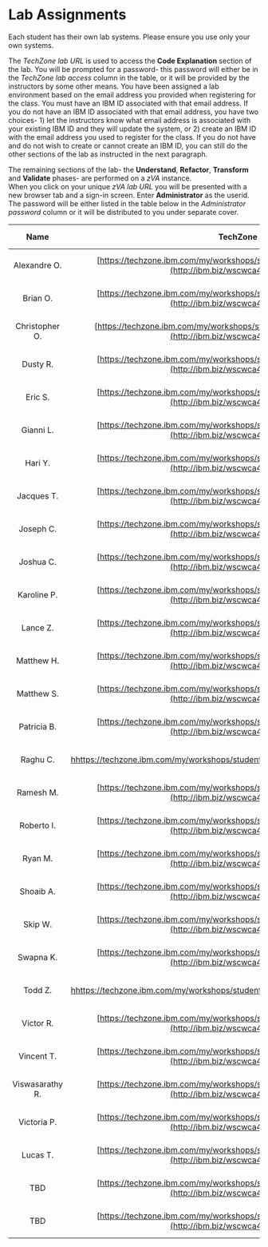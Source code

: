 # Lab Assignments


Each student has their own lab systems.   Please ensure you use only your own systems.  

The *TechZone lab URL* is used to access the **Code Explanation** section of the lab.  You will be prompted for a password-  this password will either be in the *TechZone lab access* column in the table, or it will be provided by the instructors by some other means.  You have been assigned a lab environment based on the email address you provided when registering for the class.  You must have an IBM ID associated with that email address.  If you do not have an IBM ID associated with that email address, you have two choices- 1) let the instructors know what email address is associated with your existing IBM ID and they will update the system, or 2) create an IBM ID with the email address you used to register for the class.  If you do not have and do not wish to create or cannot create an IBM ID, you can still do the other sections of the lab as instructed in the next paragraph.

The remaining sections of the lab-  the **Understand**, **Refactor**, **Transform** and **Validate** phases- are performed on a *zVA* instance.  
When you click on your unique *zVA lab URL* you will be presented with a new browser tab and a sign-in screen.   Enter **Administrator** as the userid. The password will be either listed in the table below in the *Administrator password* column or it will be distributed to you under separate cover.


|Name| TechZone lab URL|TechZone lab password| zVA lab URL | Administrator password|
|:--:|:-------------:|:--------------------:|:-:|:-:|
|Alexandre O.|[https://techzone.ibm.com/my/workshops/student/6736438be6fdd169e50e8722](http://ibm.biz/wscwca4z01e){target=_new}|`ocdU7W6vgYaZbTS`|[http://ibm.biz/wscwca4z01](http://ibm.biz/wscwca4z01){target=_new}|`fY8gbVPqhQn8`|
|Brian O.|[https://techzone.ibm.com/my/workshops/student/6736438be6fdd169e50e8722](http://ibm.biz/wscwca4z02e){target=_new}|`ocdU7W6vgYaZbTS`|[http://ibm.biz/wscwca4z02](http://ibm.biz/wscwca4z02){target=_new}|`jzFFytUUr3xh`|
|Christopher O.|[https://techzone.ibm.com/my/workshops/student/6736438be6fdd169e50e8722e](http://ibm.biz/wscwca4z03e){target=_new}|`ocdU7W6vgYaZbTS`|[http://ibm.biz/wscwca4z03](http://ibm.biz/wscwca4z03){target=_new}|`zrsFYbhA5wLG`|
|Dusty R.|[https://techzone.ibm.com/my/workshops/student/6736438be6fdd169e50e8722](http://ibm.biz/wscwca4z04e){target=_new}|`ocdU7W6vgYaZbTS`|[http://ibm.biz/wscwca4z04](http://ibm.biz/wscwca4z04){target=_new}|`zGdPDgbevgX6`|
|Eric S.|[https://techzone.ibm.com/my/workshops/student/6736438be6fdd169e50e8722](http://ibm.biz/wscwca4z05e){target=_new}|`ocdU7W6vgYaZbTS`|[http://ibm.biz/wscwca4z05](http://ibm.biz/wscwca4z05){target=_new}|`vJKBb6EcCKjE`|
|Gianni L.|[https://techzone.ibm.com/my/workshops/student/6736438be6fdd169e50e8722](http://ibm.biz/wscwca4z06e){target=_new}|`ocdU7W6vgYaZbTS`|[http://ibm.biz/wscwca4z06](http://ibm.biz/wscwca4z06){target=_new}|`fPzR8pt6nphx`|
|Hari Y.|[https://techzone.ibm.com/my/workshops/student/6736438be6fdd169e50e8722](http://ibm.biz/wscwca4z07e){target=_new}|`ocdU7W6vgYaZbTS`|[http://ibm.biz/wscwca4z07](http://ibm.biz/wscwca4z07){target=_new}|`vhXecqcX5mAD`|
|Jacques T.|[https://techzone.ibm.com/my/workshops/student/6736438be6fdd169e50e8722](http://ibm.biz/wscwca4z08e){target=_new}|`ocdU7W6vgYaZbTS`|[http://ibm.biz/wscwca4z08](http://ibm.biz/wscwca4z08){target=_new}|`tV64UNAKuZZp`|
|Joseph C.|[https://techzone.ibm.com/my/workshops/student/6736438be6fdd169e50e8722](http://ibm.biz/wscwca4z09e){target=_new}|`ocdU7W6vgYaZbTS`|[http://ibm.biz/wscwca4z09](http://ibm.biz/wscwca4z09){target=_new}|`ntTJZaV5mYgC`|
|Joshua C.|[https://techzone.ibm.com/my/workshops/student/6736438be6fdd169e50e8722](http://ibm.biz/wscwca4z10e){target=_new}|`ocdU7W6vgYaZbTS`|[http://ibm.biz/wscwca4z10](http://ibm.biz/wscwca4z10){target=_new}|`lXrFrTL7WJMR`|
|Karoline P.|[https://techzone.ibm.com/my/workshops/student/6736438be6fdd169e50e8722](http://ibm.biz/wscwca4z11e){target=_new}|`ocdU7W6vgYaZbTS`|[http://ibm.biz/wscwca4z11](http://ibm.biz/wscwca4z11){target=_new}|`vSRfnk7zew7r`|
|Lance Z.|[https://techzone.ibm.com/my/workshops/student/6736438be6fdd169e50e8722](http://ibm.biz/wscwca4z12e){target=_new}|`ocdU7W6vgYaZbTS`|[http://ibm.biz/wscwca4z12](http://ibm.biz/wscwca4z12){target=_new}|`wECeYDd5Marg`|
|Matthew H.|[https://techzone.ibm.com/my/workshops/student/6736438be6fdd169e50e8722](http://ibm.biz/wscwca4z13e){target=_new}|`ocdU7W6vgYaZbTS`|[http://ibm.biz/wscwca4z13](http://ibm.biz/wscwca4z13){target=_new}|`yzJRkd9rbnGE`|
|Matthew S.|[https://techzone.ibm.com/my/workshops/student/6736438be6fdd169e50e8722](http://ibm.biz/wscwca4z14e){target=_new}|`ocdU7W6vgYaZbTS`|[http://ibm.biz/wscwca4z14](http://ibm.biz/wscwca4z14){target=_new}|`h3EdU2Vw5FLr`|
|Patricia B.|[https://techzone.ibm.com/my/workshops/student/6736438be6fdd169e50e8722](http://ibm.biz/wscwca4z15e){target=_new}|`ocdU7W6vgYaZbTS`|[http://ibm.biz/wscwca4z15](http://ibm.biz/wscwca4z15){target=_new}|`aJm7qXWmZKk3`|
|Raghu C.|[hhttps://techzone.ibm.com/my/workshops/student/6736438be6fdd169e50e8722](http://ibm.biz/wscwca4z16e){target=_new}|`ocdU7W6vgYaZbTS`|[http://ibm.biz/wscwca4z16](http://ibm.biz/wscwca4z16){target=_new}|`tYm54tapkB2G`|
|Ramesh M.|[https://techzone.ibm.com/my/workshops/student/6736438be6fdd169e50e8722](http://ibm.biz/wscwca4z17e){target=_new}|`ocdU7W6vgYaZbTS`|[http://ibm.biz/wscwca4z17](http://ibm.biz/wscwca4z17){target=_new}|`yYmejnEZG4P3`|
|Roberto I.|[https://techzone.ibm.com/my/workshops/student/6736438be6fdd169e50e8722](http://ibm.biz/wscwca4z18e){target=_new}|`ocdU7W6vgYaZbTS`|[http://ibm.biz/wscwca4z18](http://ibm.biz/wscwca4z18){target=_new}|`f78DqAEmH7bt`|
|Ryan M.|[https://techzone.ibm.com/my/workshops/student/6736438be6fdd169e50e8722](http://ibm.biz/wscwca4z19e){target=_new}|`ocdU7W6vgYaZbTS`|[http://ibm.biz/wscwca4z19](http://ibm.biz/wscwca4z19){target=_new}|`dzVuMlLnAy99`|
|Shoaib A.|[https://techzone.ibm.com/my/workshops/student/6736438be6fdd169e50e8722](http://ibm.biz/wscwca4z20e){target=_new}|`ocdU7W6vgYaZbTS`|[http://ibm.biz/wscwca4z20](http://ibm.biz/wscwca4z20){target=_new}|`kYQjvnYk456K`|
|Skip W.|[https://techzone.ibm.com/my/workshops/student/6736438be6fdd169e50e8722](http://ibm.biz/wscwca4z21e){target=_new}|`ocdU7W6vgYaZbTS`|[http://ibm.biz/wscwca4z21](http://ibm.biz/wscwca4z21){target=_new}|`e7Ty699Gka7x`|
|Swapna K.|[https://techzone.ibm.com/my/workshops/student/6736438be6fdd169e50e8722](http://ibm.biz/wscwca4z22e){target=_new}|`ocdU7W6vgYaZbTS`|[http://ibm.biz/wscwca4z22](http://ibm.biz/wscwca4z22){target=_new}|`pSHx6kFDntSr`|
|Todd Z.|[hhttps://techzone.ibm.com/my/workshops/student/6736438be6fdd169e50e8722](http://ibm.biz/wscwca4z23e){target=_new}|`ocdU7W6vgYaZbTS`|[http://ibm.biz/wscwca4z23](http://ibm.biz/wscwca4z23){target=_new}|`ktakhF7kGLXJ`|
|Victor R.|[https://techzone.ibm.com/my/workshops/student/6736438be6fdd169e50e8722](http://ibm.biz/wscwca4z24e){target=_new}|`ocdU7W6vgYaZbTS`|[http://ibm.biz/wscwca4z24](http://ibm.biz/wscwca4z24){target=_new}|`yZLEKSnMcge2`|
|Vincent T.|[https://techzone.ibm.com/my/workshops/student/6736438be6fdd169e50e8722](http://ibm.biz/wscwca4z25e){target=_new}|`ocdU7W6vgYaZbTS`|[http://ibm.biz/wscwca4z25](http://ibm.biz/wscwca4z25){target=_new}|`dxc7FSA4p986`|
|Viswasarathy R.|[https://techzone.ibm.com/my/workshops/student/6736438be6fdd169e50e8722](http://ibm.biz/wscwca4z26e){target=_new}|`ocdU7W6vgYaZbTS`|[http://ibm.biz/wscwca4z26](http://ibm.biz/wscwca4z26){target=_new}|`tdL6au54JCH6`|
|Victoria P.|[https://techzone.ibm.com/my/workshops/student/6736438be6fdd169e50e8722](http://ibm.biz/wscwca4z27e){target=_new}|`ocdU7W6vgYaZbTS`|[http://ibm.biz/wscwca4z27](http://ibm.biz/wscwca4z27){target=_new}|`ae7suxBlaNgu`|
|Lucas T.|[https://techzone.ibm.com/my/workshops/student/6736438be6fdd169e50e8722](http://ibm.biz/wscwca4z28e){target=_new}|`ocdU7W6vgYaZbTS`|[http://ibm.biz/wscwca4z28e](http://ibm.biz/wscwca4z28){target=_new}|`nh3X92zPcTgA`|
|TBD|[https://techzone.ibm.com/my/workshops/student/6736438be6fdd169e50e8722](http://ibm.biz/wscwca4z29e){target=_new}|`ocdU7W6vgYaZbTS`|[http://ibm.biz/wscwca4z29](http://ibm.biz/wscwca4z29){target=_new}|`N/A`|
|TBD|[https://techzone.ibm.com/my/workshops/student/6736438be6fdd169e50e8722](http://ibm.biz/wscwca4z30e){target=_new}|`ocdU7W6vgYaZbTS`|[http://ibm.biz/wscwca4z30](http://ibm.biz/wscwca4z30){target=_new}|`N/A`|

